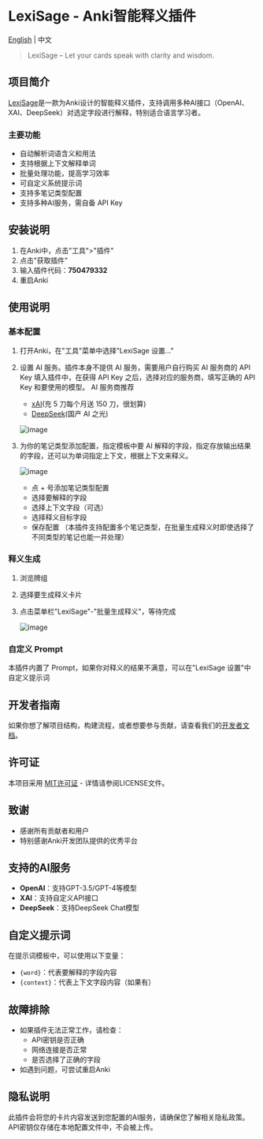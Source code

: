# LexiSage - Anki智能释义插件

[English](README_EN.md) | 中文

> LexiSage – Let your cards speak with clarity and wisdom.

## 项目简介
[LexiSage](https://ankiweb.net/shared/info/750479332?cb=1744698675805)是一款为Anki设计的智能释义插件，支持调用多种AI接口（OpenAI、XAI、DeepSeek）对选定字段进行解释，特别适合语言学习者。

### 主要功能
- 自动解析词语含义和用法
- 支持根据上下文解释单词
- 批量处理功能，提高学习效率
- 可自定义系统提示词
- 支持多笔记类型配置
- 支持多种AI服务，需自备 API Key

## 安装说明

1. 在Anki中，点击"工具">"插件"
2. 点击"获取插件"
3. 输入插件代码：**750479332**
4. 重启Anki

## 使用说明

### 基本配置

1. 打开Anki，在"工具"菜单中选择"LexiSage 设置..."
2. 设置 AI 服务。插件本身不提供 AI 服务，需要用户自行购买 AI 服务商的 API Key 填入插件中，在获得 API Key 之后，选择对应的服务商，填写正确的 API Key 和要使用的模型。
   AI 服务商推荐
   - [xAI](https://console.x.ai)(充 5 刀每个月送 150 刀，很划算)
   - [DeepSeek](https://platform.deepseek.com)(国产 AI 之光)

   ![image](https://github.com/user-attachments/assets/1d33d54d-ca04-4507-83bd-84267557fb0a)
3. 为你的笔记类型添加配置，指定模板中要 AI 解释的字段，指定存放输出结果的字段，还可以为单词指定上下文，根据上下文来释义。

   ![image](https://github.com/user-attachments/assets/ca6f59d6-ab80-4911-b6e0-24c5f3fa0e49)

   - 点 + 号添加笔记类型配置
   - 选择要解释的字段
   - 选择上下文字段（可选）
   - 选择释义目标字段
   - 保存配置
   （本插件支持配置多个笔记类型，在批量生成释义时即使选择了不同类型的笔记也能一并处理）

### 释义生成

1. 浏览牌组
2. 选择要生成释义卡片
3. 点击菜单栏"LexiSage"-"批量生成释义"，等待完成

   ![image](https://github.com/user-attachments/assets/6ebbb32e-e9a9-4f84-96d1-cc05041e3b8c)

### 自定义 Prompt

本插件内置了 Prompt，如果你对释义的结果不满意，可以在"LexiSage 设置"中自定义提示词

## 开发者指南

如果你想了解项目结构，构建流程，或者想要参与贡献，请查看我们的[开发者文档](DEVELOPMENT.md)。

## 许可证
本项目采用 [MIT许可证](LICENSE) - 详情请参阅LICENSE文件。

## 致谢
- 感谢所有贡献者和用户
- 特别感谢Anki开发团队提供的优秀平台

## 支持的AI服务
- **OpenAI**：支持GPT-3.5/GPT-4等模型
- **XAI**：支持自定义API接口
- **DeepSeek**：支持DeepSeek Chat模型

## 自定义提示词
在提示词模板中，可以使用以下变量：
- `{word}`：代表要解释的字段内容
- `{context}`：代表上下文字段内容（如果有）

## 故障排除
- 如果插件无法正常工作，请检查：
  - API密钥是否正确
  - 网络连接是否正常
  - 是否选择了正确的字段
- 如遇到问题，可尝试重启Anki

## 隐私说明
此插件会将您的卡片内容发送到您配置的AI服务，请确保您了解相关隐私政策。API密钥仅存储在本地配置文件中，不会被上传。

